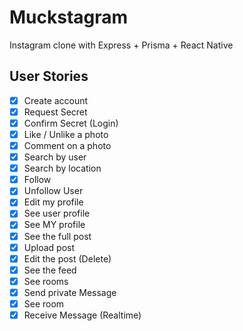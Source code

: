 # Muckstagram
Instagram clone with Express + Prisma + React Native

## User Stories

- [x] Create account
- [x] Request Secret
- [x] Confirm Secret (Login)
- [x] Like / Unlike a photo
- [x] Comment on a photo
- [x] Search by user
- [x] Search by location
- [x] Follow
- [x] Unfollow User
- [x] Edit my profile
- [x] See user profile
- [x] See MY profile
- [x] See the full post
- [x] Upload post
- [x] Edit the post (Delete)
- [x] See the feed
- [x] See rooms
- [x] Send private Message
- [x] See room
- [x] Receive Message (Realtime)